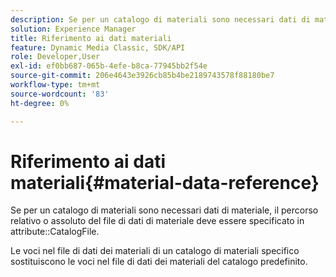 ```yaml
---
description: Se per un catalogo di materiali sono necessari dati di materiale, il percorso relativo o assoluto del file di dati di materiale deve essere specificato nell'attributo CatalogFile.
solution: Experience Manager
title: Riferimento ai dati materiali
feature: Dynamic Media Classic, SDK/API
role: Developer,User
exl-id: ef0bb687-065b-4efe-b8ca-77945bb2f54e
source-git-commit: 206e4643e3926cb85b4be2189743578f88180be7
workflow-type: tm+mt
source-wordcount: '83'
ht-degree: 0%

---
```


# Riferimento ai dati materiali{#material-data-reference}

Se per un catalogo di materiali sono necessari dati di materiale, il percorso relativo o assoluto del file di dati di materiale deve essere specificato in attribute::CatalogFile.

Le voci nel file di dati dei materiali di un catalogo di materiali specifico sostituiscono le voci nel file di dati dei materiali del catalogo predefinito.
